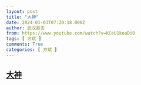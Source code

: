 ```yaml
---
layout: post
title: "大神"
date: 2024-01-03T07:20:18.000Z
author: 武汉直击
from: https://www.youtube.com/watch?v=KCeU1koaDi0
tags: [ 方斌 ]
comments: True
categories: [ 方斌 ]
---
```

<!--1704266418000-->
[大神](https://www.youtube.com/watch?v=KCeU1koaDi0)
------

<div>

</div>
